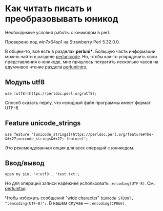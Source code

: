 # Как читать писать и преобразовывать юникод

Необходимые условия работы с юникодом в perl.

Проверено под win7x64sp1 на Strawberry Perl 5.32.0.0.

В общем-то, всё есть в разделах **perluni\***. Большую часть информации
можно найти в разделе [perlunicode](https://perldoc.perl.org/perlunicode).
Но, чтобы как-то упорядочить свои представления о юникоде, мне пришлось
потратить несколько часов на вдумчивое чтение раздела
[perluniintro](https://perldoc.perl.org/perluniintro).

## Модуль utf8

`use [utf8](https://perldoc.perl.org/utf8);`

Способ сказать перлу, что исходный файл программы имеет формат UTF-8.

## Feature unicode\_strings

`use feature '[unicode_strings](https://perldoc.perl.org/feature#The-&#x27;unicode_strings&#x27;-feature)';`

Это рекомендованная опция для всех операций с юникодом.

## Ввод/вывод

`open my $in, '<:utf8', 'test.txt';`

Но для операций записи надёжнее использовать `:encoding(UTF-8)`. См.
[perlunifaq](https://perldoc.perl.org/perlunifaq#What-is-the-difference-between-:encoding-and-:utf8?)

Чтобы избежать сообщений "[wide character](https://perldoc.perl.org/perlunifaq#What-is-a-%22wide-character%22?)"
`binmode STDOUT, ":encoding(UTF-8)";`. В нашем случае — `:encoding(CP866)`.
